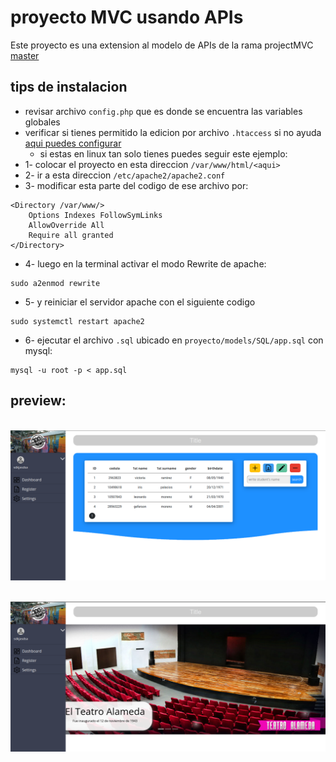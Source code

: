 # proyecto MVC usando APIs

Este proyecto es una extension al modelo de APIs de la rama projectMVC [master](https://github.com/geferson0000/proyecto/tree/projectMVC)

## tips de instalacion

* revisar archivo ```config.php``` que es donde se encuentra las variables globales
* verificar si tienes permitido la edicion por archivo ```.htaccess``` si no ayuda [aqui puedes configurar](https://jclopex.medium.com/como-hacer-funcionar-htaccess-en-apache2-y-debian-9-28d16b2ef95a)
  * si estas en linux tan solo tienes puedes seguir este ejemplo:
* 1- colocar el proyecto en esta direccion ```/var/www/html/<aqui>```
* 2- ir a esta direccion ```/etc/apache2/apache2.conf```
* 3- modificar esta parte del codigo de ese archivo por:

```
<Directory /var/www/>
	Options Indexes FollowSymLinks
	AllowOverride All
	Require all granted
</Directory>
```

* 4- luego en la terminal activar el modo Rewrite de apache:

```
sudo a2enmod rewrite
``` 

* 5- y reiniciar el servidor apache con el siguiente codigo 

```
sudo systemctl restart apache2
```

* 6- ejecutar el archivo ```.sql``` ubicado en ```proyecto/models/SQL/app.sql``` con mysql:

```
mysql -u root -p < app.sql
```

## preview: 


\
![vista de la pagina estudiante](./views/public/img/studentView.png)

\
![vista de la pagina pagina principal](./views/public/img/mainView.png)
